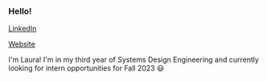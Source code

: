 ### Hello!

[LinkedIn](https://www.linkedin.com/in/laura-persichini/)

[Website](https://laurapersichini.vercel.app/)

I'm Laura! I'm in my third year of Systems Design Engineering and currently looking for intern opportunities for Fall 2023 😃


